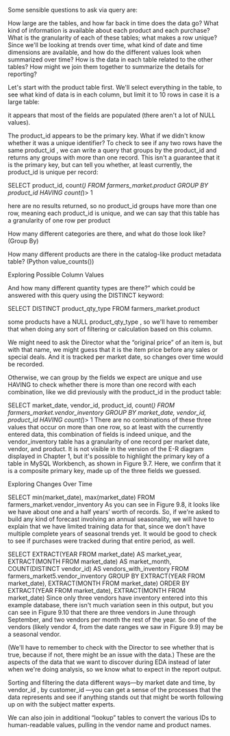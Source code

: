 Some sensible questions to ask via query are:

How large are the tables, and how far back in time does the data go?
What kind of information is available about each product and each purchase?
What is the granularity of each of these tables; what makes a row unique?
Since we'll be looking at trends over time, what kind of date and time dimensions are available, and how do the different values look when summarized over time?
How is the data in each table related to the other tables? How might we join them together to summarize the details for reporting?

Let's start with the product table first. We'll select everything in the table, to see what kind of data is in each column, but limit it to 10 rows in case it is a large table:

it appears that most of the fields are populated (there aren't a lot of NULL values). 

The product_id appears to be the primary key. What if we didn't know whether it was a unique identifier? To check to see if any two rows have the same product_id , we can write a query that groups by the product_id and returns any groups with more than one record. This isn't a guarantee that it is the primary key, but can tell you whether, at least currently, the product_id is unique per record:

SELECT product_id, count(*)
FROM farmers_market.product
GROUP BY product_id
HAVING count(*)> 1

here are no results returned, so no product_id groups have more than one row, meaning each product_id is unique, and we can say that this table has a granularity of one row per product

How many different categories are there, and what do those look like? (Group By)

How many different products are there in the catalog-like product metadata table? (Python value_counts())

Exploring Possible Column Values

And how many different quantity types are there?” which could be answered with this query using the DISTINCT keyword:

SELECT DISTINCT product_qty_type
FROM farmers_market.product

 some products have a NULL product_qty_type , so we'll have to remember that when doing any sort of filtering or calculation based on this column.
 
 We might need to ask the Director what the “original price” of an item is, but with that name, we might guess that it is the item price before any sales or special deals. And it is tracked per market date, so changes over time would be recorded.
 
  Otherwise, we can group by the fields we expect are unique and use HAVING to check whether there is more than one record with each combination, like we did previously with the product_id in the product table:

SELECT market_date, vendor_id, product_id, count(*)
FROM farmers_market.vendor_inventory
GROUP BY market_date, vendor_id, product_id
HAVING count(*)> 1
There are no combinations of these three values that occur on more than one row, so at least with the currently entered data, this combination of fields is indeed unique, and the vendor_inventory table has a granularity of one record per market date, vendor, and product. It is not visible in the version of the E-R diagram displayed in Chapter 1, but it's possible to highlight the primary key of a table in MySQL Workbench, as shown in Figure 9.7. Here, we confirm that it is a composite primary key, made up of the three fields we guessed.

Exploring Changes Over Time

SELECT min(market_date), max(market_date)
FROM farmers_market.vendor_inventory
As you can see in Figure 9.8, it looks like we have about one and a half years’ worth of records. So, if we're asked to build any kind of forecast involving an annual seasonality, we will have to explain that we have limited training data for that, since we don't have multiple complete years of seasonal trends yet. It would be good to check to see if purchases were tracked during that entire period, as well.

SELECT
EXTRACT(YEAR FROM market_date) AS market_year,
EXTRACT(MONTH FROM market_date) AS market_month,
COUNT(DISTINCT vendor_id) AS vendors_with_inventory
FROM farmers_market5.vendor_inventory
GROUP BY EXTRACT(YEAR FROM market_date), EXTRACT(MONTH FROM market_date)
ORDER BY EXTRACT(YEAR FROM market_date), EXTRACT(MONTH FROM market_date)
Since only three vendors have inventory entered into this example database, there isn't much variation seen in this output, but you can see in Figure 9.10 that there are three vendors in June through September, and two vendors per month the rest of the year. So one of the vendors (likely vendor 4, from the date ranges we saw in Figure 9.9) may be a seasonal vendor.

(We'll have to remember to check with the Director to see whether that is true, because if not, there might be an issue with the data.) These are the aspects of the data that we want to discover during EDA instead of later when we're doing analysis, so we know what to expect in the report output.

 Sorting and filtering the data different ways—by market date and time, by vendor_id , by customer_id —you can get a sense of the processes that the data represents and see if anything stands out that might be worth following up on with the subject matter experts.
 
 We can also join in additional “lookup” tables to convert the various IDs to human-readable values, pulling in the vendor name and product names.
 
 
